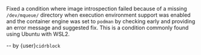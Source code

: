 Fixed a condition where image introspection failed because
of a missing `/dev/mqueue/` directory when execution environment
support was enabled and the container engine was set to `podman` by
checking early and providing an error message and suggested fix. This
is a condition commonly found using Ubuntu with WSL2.

-- by {user}`cidrblock`
